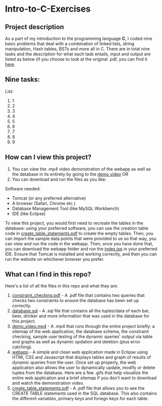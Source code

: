 # Intro-to-C-Exercises

## Project description

As a part of my introduction to the programming language **C**, I coded nine basic problems that deal with a combination of linked lists, string manipulation, Hash tables, BSTs and more all in C. There are in total nine tasks and the description for what each task entails, input and output are listed as below (if you choose to look at the original .pdf, you can find it [here](task.pdf).

## Nine tasks:

List:

1. 1
2. 2
3. 3
4. 4
5. 5
6. 6
7. 7
8. 8
9. 9

## How can I view this project?

1. You can view the .mp4 video demonstration of the webapp as well as the database in its entirety by going to the [demo video](demo_video.mp4) OR
2. You can download and run the files as you like:

Software needed:

   - Tomcat (or any preferred alternative)  
   - A browser (Safari, Chrome etc.)  
   - Database Management Tool (like MySQL Workbench)  
   - IDE (like Eclipse)  

   To view this project, you would first need to recreate the tables in the database: using your preferred software, you can use the creation table code in  [create_table_statements.pdf](create_table_statements.pdf) to create the empty tables. Then, you can import the sample data points that were provided to us so that way, you can view and run the code in the webapp. Then, once you have done that, you can download the webapp folder and run the [index.jsp](webapp/index.jsp) in your preferred IDE. Ensure that Tomcat is installed and working correctly, and then you can run the website on whichever browser you prefer.

## What can I find in this repo?

Here's a list of all the files in this repo and what they are:

1. [constraint_checking.pdf](constraint_checking.pdf) - A .pdf file that contains two queries that checks two constraints to ensure the database has been set up correctly.
2. [database.sql](database.sql) - A .sql file that contains all the tuples/data of each bar, beer, drinker and more information that was used in the database for this project. 
3. [demo_video.mp4](demo_video.mp4) - A .mp4 that runs through the entire project briefly: a sitemap of the web application, the database schema, the constraint checking, sample user testing of the dynamic queries' output via table and graphs as well as dynamic updation and deletion (plus error catching). 
4. [webapp](/webapp/) - A simple and clean web application made in Eclipse using HTMl, CSS and Javascript that displays tables and graph of results of dynamic queries from the user. Once set up properly, the web application also allows the user to dynamically update, modify or delete tuples from the database. Here are a few .gifs that help visualize the entire web application and a brief sitemap if you don't want to download and watch the demonstration video. 
5. [create_table_statements.pdf](create_table_statements.pdf) - A .pdf file that allows you to see the CREATE TABLE statements used in the SQL database. This also contains the different variables, primary keys and foriegn keys for each table.
